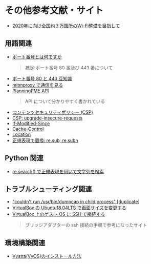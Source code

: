 # その他参考文献・サイト
- [2020年に向け全国約３万箇所のWi-Fi整備を目指して](https://www.soumu.go.jp/main_content/000548781.pdf)

## 用語関連

- [ポート番号とは何ですか](https://jp.globalsign.com/support/faq/345.html)
  > 補足:ポート番号 80 番及び 443 番について
- [ポート番号 80 と 443 豆知識](https://qiita.com/shizen-shin/items/511aa4b1ad0c0ee2a434)
- [mitmproxy で通信を見る](https://note.com/tanjoin/n/n6dd5f9322a6c)
- [PlanningPME API](https://www.planningpme.com/planningpme-api.htm)
  > API について分かりやすく書かれている
- [コンテンツセキュリティポリシー (CSP)](https://developer.mozilla.org/ja/docs/Web/HTTP/CSP)
- [CSP: upgrade-insecure-requests](https://developer.mozilla.org/ja/docs/Web/HTTP/Headers/Content-Security-Policy/upgrade-insecure-requests)
- [If-Modified-Since](https://developer.mozilla.org/ja/docs/Web/HTTP/Headers/If-Modified-Since)
- [Cache-Control](https://developer.mozilla.org/ja/docs/Web/HTTP/Headers/Cache-Control)
- [Location](https://developer.mozilla.org/ja/docs/Web/HTTP/Headers/Location)
- [正規表現で置換: re.sub, re.subn](https://note.nkmk.me/python-str-replace-translate-re-sub/)

## Python 関連

- [re.search() で正規表現を用いて文字列を検索](https://uxmilk.jp/8683)

## トラブルシューティング関連

- ["couldn't run /usr/bin/dumpcap in child process" [duplicate]](https://askubuntu.com/questions/748941/im-not-able-to-use-wireshark-couldnt-run-usr-bin-dumpcap-in-child-process)
- [VirtualBox の Ubuntu18.04LTS で画面サイズを変更する](https://mixcubenet.com/ubuntu/virtualbox%E3%81%AEubuntu18-04lts%E3%81%A7%E7%94%BB%E9%9D%A2%E3%82%B5%E3%82%A4%E3%82%BA%E3%82%92%E5%A4%89%E6%9B%B4/)
- [VirtualBox 上のゲスト OS に SSH で接続する](http://note.kurodigi.com/vbox-ssh/)
  > ブリッジアダプターの ssh 接続の手順で参考になったサイト

## 環境構築関連

- [Vyatta(VyOS)のインストール方法](https://changineer.info/network/vyatta/vyatta_os_install.html)

